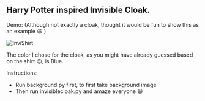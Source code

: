 ## Harry Potter inspired Invisible Cloak.

Demo:
(Although not exactly a cloak, thought it would be fun to show this as an example :laughing: )

![InviShirt](https://user-images.githubusercontent.com/51680175/87349487-00e35c80-c574-11ea-84ff-6b2f7dd5cbc6.png)

The color I chose for the cloak, as you might have already guessed based on the shirt :wink:, is Blue.

Instructions:
* Run background.py first, to first take background image
* Then run invisiblecloak.py and amaze everyone :smiley:
